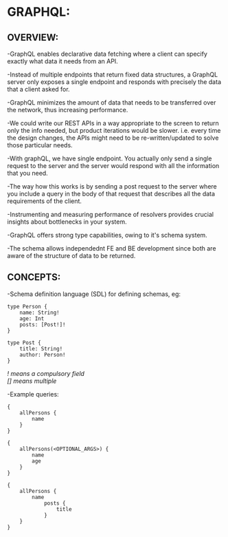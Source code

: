 # GRAPHQL:

## OVERVIEW:

-GraphQL enables declarative data fetching where a client can specify exactly what data it needs from an API.

-Instead of multiple endpoints that return fixed data structures, a GraphQL server only exposes a single endpoint and responds with precisely the data that a client asked for.

-GraphQL minimizes the amount of data that needs to be transferred over the network, thus increasing performance.

-We could write our REST APIs in a way appropriate to the screen to return only the info needed, but product iterations would be slower. i.e. every time the design changes, the APIs might need to be re-written/updated to solve those particular needs. 

-With graphQL, we have single endpoint. You actually only send a single request to the server and the server would respond with all the information that you need.

-The way how this works is by sending a post request to the server where you include a query in the body of that request that describes all the data requirements of the client.

-Instrumenting and measuring performance of resolvers provides crucial insights about bottlenecks in your system.

-GraphQL offers strong type capabilities, owing to it's schema system.

-The schema allows independednt FE and BE development since both are aware of the structure of data to be returned.

## CONCEPTS:

-Schema definition language (SDL) for defining schemas, eg:

    type Person {
        name: String!
        age: Int
        posts: [Post!]!
    }

    type Post {
        title: String!
        author: Person! 
    }

*! means a compulsory field*  
*[] means multiple*

-Example queries:

    {
        allPersons {
            name
        }
    }

    {
        allPersons(<OPTIONAL_ARGS>) {
            name
            age
        }
    }

    {
        allPersons {
            name
                posts {
                    title
                }
        }
    }









